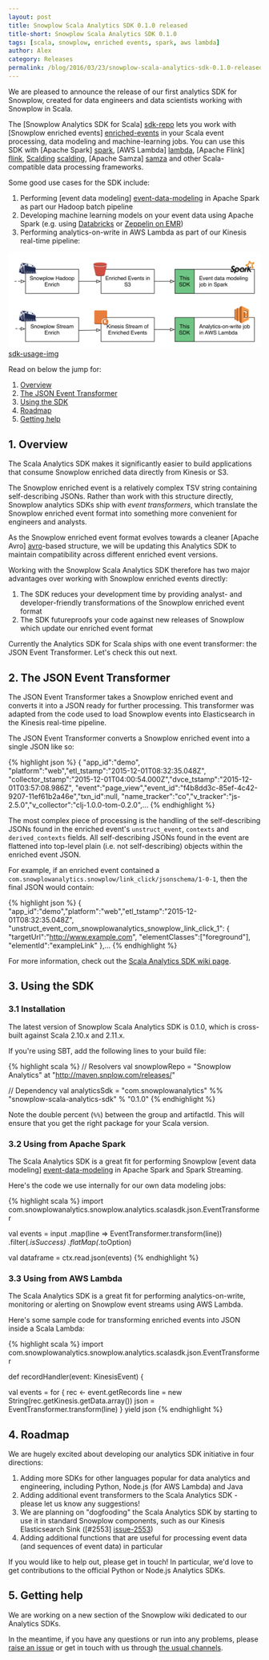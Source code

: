 ```yaml
---
layout: post
title: Snowplow Scala Analytics SDK 0.1.0 released
title-short: Snowplow Scala Analytics SDK 0.1.0
tags: [scala, snowplow, enriched events, spark, aws lambda]
author: Alex
category: Releases
permalink: /blog/2016/03/23/snowplow-scala-analytics-sdk-0.1.0-released/
---
```


We are pleased to announce the release of our first analytics SDK for Snowplow, created for data engineers and data scientists working with Snowplow in Scala.

The [Snowplow Analytics SDK for Scala] [sdk-repo] lets you work with [Snowplow enriched events] [enriched-events] in your Scala event processing, data modeling and machine-learning jobs. You can use this SDK with [Apache Spark] [spark], [AWS Lambda] [lambda], [Apache Flink] [flink], [Scalding] [scalding], [Apache Samza] [samza] and other Scala-compatible data processing frameworks.

Some good use cases for the SDK include:

1. Performing [event data modeling] [event-data-modeling] in Apache Spark as part our Hadoop batch pipeline
2. Developing machine learning models on your event data using Apache Spark (e.g. using [Databricks][databricks] or [Zeppelin on EMR][zeppelin-on-emr])
3. Performing analytics-on-write in AWS Lambda as part of our Kinesis real-time pipeline:

![sdk-usage-img] [sdk-usage-img]

Read on below the jump for:

1. [Overview](/blog/2016/03/23/snowplow-scala-analytics-sdk-0.1.0-released#overview)
2. [The JSON Event Transformer](/blog/2016/03/23/snowplow-scala-analytics-sdk-0.1.0-released#json-event-transformer)
3. [Using the SDK](/blog/2016/03/23/snowplow-scala-analytics-sdk-0.1.0-released#using-the-sdk)
4. [Roadmap](/blog/2016/03/23/snowplow-scala-analytics-sdk-0.1.0-released#roadmap)
5. [Getting help](/blog/2016/03/23/snowplow-scala-analytics-sdk-0.1.0-released#help)

<!--more-->

<h2 id="overview">1. Overview</h2>

The Scala Analytics SDK makes it significantly easier to build applications that consume Snowplow enriched data directly from Kinesis or S3.

The Snowplow enriched event is a relatively complex TSV string containing self-describing JSONs. Rather than work with this structure directly, Snowplow analytics SDKs ship with *event transformers*, which translate the Snowplow enriched event format into something more convenient for engineers and analysts.

As the Snowplow enriched event format evolves towards a cleaner [Apache Avro] [avro]-based structure, we will be updating this Analytics SDK to maintain compatibility across different enriched event versions.

Working with the Snowplow Scala Analytics SDK therefore has two major advantages over working with Snowplow enriched events directly:

1. The SDK reduces your development time by providing analyst- and developer-friendly transformations of the Snowplow enriched event format
1. The SDK futureproofs your code against new releases of Snowplow which update our enriched event format

Currently the Analytics SDK for Scala ships with one event transformer: the JSON Event Transformer. Let's check this out next.

<h2 id="json-event-transformer">2. The JSON Event Transformer</h2>

The JSON Event Transformer takes a Snowplow enriched event and converts it into a JSON ready for further processing. This transformer was adapted from the code used to load Snowplow events into Elasticsearch in the Kinesis real-time pipeline.

The JSON Event Transformer converts a Snowplow enriched event into a single JSON like so:

{% highlight json %}
{ "app_id":"demo",
  "platform":"web","etl_tstamp":"2015-12-01T08:32:35.048Z",
  "collector_tstamp":"2015-12-01T04:00:54.000Z","dvce_tstamp":"2015-12-01T03:57:08.986Z",
  "event":"page_view","event_id":"f4b8dd3c-85ef-4c42-9207-11ef61b2a46e","txn_id":null,
  "name_tracker":"co","v_tracker":"js-2.5.0","v_collector":"clj-1.0.0-tom-0.2.0",...
{% endhighlight %}

The most complex piece of processing is the handling of the self-describing JSONs found in the enriched event's `unstruct_event`, `contexts` and `derived_contexts` fields. All self-describing JSONs found in the event are flattened into top-level plain (i.e. not self-describing) objects within the enriched event JSON.

For example, if an enriched event contained a `com.snowplowanalytics.snowplow/link_click/jsonschema/1-0-1`, then the final JSON would contain:

{% highlight json %}
{ "app_id":"demo","platform":"web","etl_tstamp":"2015-12-01T08:32:35.048Z",
  "unstruct_event_com_snowplowanalytics_snowplow_link_click_1": {
    "targetUrl":"http://www.example.com",
    "elementClasses":["foreground"],
    "elementId":"exampleLink"
  },...
{% endhighlight %}

For more information, check out the [Scala Analytics SDK wiki page][wiki].

<h2 id="using-the-sdk">3. Using the SDK</h2>

<h3 id="installation">3.1 Installation</h3>

The latest version of Snowplow Scala Analytics SDK is 0.1.0, which is cross-built against Scala 2.10.x and 2.11.x.

If you're using SBT, add the following lines to your build file:

{% highlight scala %}
// Resolvers
val snowplowRepo = "Snowplow Analytics" at "http://maven.snplow.com/releases/"

// Dependency
val analyticsSdk = "com.snowplowanalytics" %% "snowplow-scala-analytics-sdk" % "0.1.0"
{% endhighlight %}

Note the double percent (`%%`) between the group and artifactId. This will ensure that you get the right package for your Scala version.

<h3 id="apache-spark-example">3.2 Using from Apache Spark</h3>

The Scala Analytics SDK is a great fit for performing Snowplow [event data modeling] [event-data-modeling] in Apache Spark and Spark Streaming.

Here's the code we use internally for our own data modeling jobs:

{% highlight scala %}
import com.snowplowanalytics.snowplow.analytics.scalasdk.json.EventTransformer

val events = input
  .map(line => EventTransformer.transform(line))
  .filter(_.isSuccess)
  .flatMap(_.toOption)

val dataframe = ctx.read.json(events)
{% endhighlight %}

<h3 id="aws-lambda-example">3.3 Using from AWS Lambda</h3>

The Scala Analytics SDK is a great fit for performing analytics-on-write, monitoring or alerting on Snowplow event streams using AWS Lambda.

Here's some sample code for transforming enriched events into JSON inside a Scala Lambda:

{% highlight scala %}
import com.snowplowanalytics.snowplow.analytics.scalasdk.json.EventTransformer

def recordHandler(event: KinesisEvent) {

  val events = for {
    rec <- event.getRecords
    line = new String(rec.getKinesis.getData.array())
    json = EventTransformer.transform(line)
  } yield json
{% endhighlight %}

<h2 id="roadmap">4. Roadmap</h2>

We are hugely excited about developing our analytics SDK initiative in four directions:

1. Adding more SDKs for other languages popular for data analytics and engineering, including Python, Node.js (for AWS Lambda) and Java
2. Adding additional event transformers to the Scala Analytics SDK - please let us know any suggestions!
3. We are planning on "dogfooding" the Scala Analytics SDK by starting to use it in standard Snowplow components, such as our Kinesis Elasticsearch Sink ([#2553] [issue-2553])
4. Adding additional functions that are useful for processing event data (and sequences of event data) in particular

If you would like to help out, please get in touch! In particular, we'd love to get contributions to the official Python or Node.js Analytics SDKs.

<h2 id="help">5. Getting help</h2>

We are working on a new section of the Snowplow wiki dedicated to our Analytics SDKs.

In the meantime, if you have any questions or run into any problems, please [raise an issue][issues] or get in touch with us through [the usual channels][talk-to-us].

[sdk-repo]: https://github.com/snowplow/snowplow-scala-analytics-sdk
[sdk-usage-img]: /assets/img/blog/2016/03/scala-analytics-sdk-usage.png

[snowplow]: http://snowplowanalytics.com
[enriched-events]: https://github.com/snowplow/snowplow/wiki/canonical-event-model
[event-data-modeling]: http://snowplowanalytics.com/blog/2016/03/16/introduction-to-event-data-modeling/

[spark]: http://spark.apache.org/
[lambda]: https://aws.amazon.com/lambda/
[flink]: https://flink.apache.org/
[scalding]: https://github.com/twitter/scalding
[samza]: http://samza.apache.org/
[avro]: https://avro.apache.org/

[issue-2553]: https://github.com/snowplow/snowplow/issues/2553
[issues]: https://github.com/snowplow/snowplow/iglu
[talk-to-us]: https://github.com/snowplow/snowplow/wiki/Talk-to-us
[zeppelin-on-emr]: https://blogs.aws.amazon.com/bigdata/post/Tx6J5RM20WPG5V/Building-a-Recommendation-Engine-with-Spark-ML-on-Amazon-EMR-using-Zeppelin
[databricks]: https://databricks.com/
[wiki]: https://github.com/snowplow/snowplow/wiki/Scala-Analytics-SDK
